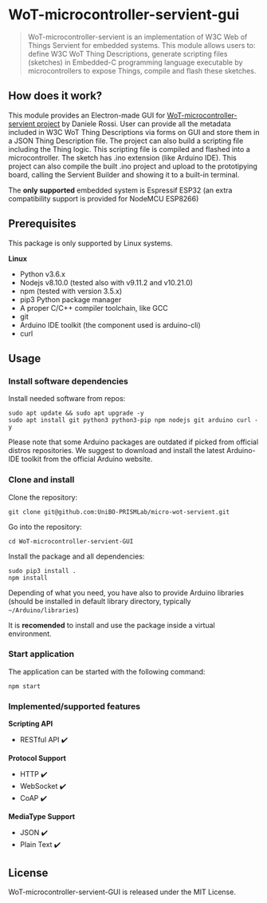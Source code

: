 # WoT-microcontroller-servient-gui

> WoT-microcontroller-servient is an implementation of W3C Web of Things Servient for embedded systems. This module allows users to: define W3C WoT Thing Descriptions, generate scripting files (sketches) in Embedded-C programming language executable by microcontrollers to expose Things, compile and flash these sketches.

## How does it work?

This module provides an Electron-made GUI for [WoT-microcontroller-servient project](https://github.com/UniBO-PRISMLab/WoT-microcontroller-servient) by Daniele Rossi. User can provide all the metadata included in W3C WoT Thing Descriptions via forms on GUI and store them in a JSON Thing Description file. 
The project can also build a scripting file including the Thing logic. This scripting file is compiled and flashed into a microcontroller.
The sketch has .ino extension (like Arduino IDE).
This project can also compile the built .ino project and upload to the prototipying board, calling the Servient Builder and showing it to a built-in terminal.

The **only supported** embedded system is Espressif ESP32 (an extra compatibility support is provided for NodeMCU ESP8266)

## Prerequisites
This package is only supported by Linux systems.

**Linux**
- Python v3.6.x
- Nodejs v8.10.0 (tested also with v9.11.2 and v10.21.0)
- npm (tested with version 3.5.x)
- pip3 Python package manager
- A proper C/C++ compiler toolchain, like GCC
- git
- Arduino IDE toolkit (the component used is arduino-cli)
- curl

## Usage

### Install software dependencies
Install needed software from repos:
```shell
sudo apt update && sudo apt upgrade -y
sudo apt install git python3 python3-pip npm nodejs git arduino curl -y
```
Please note that some Arduino packages are outdated if picked from official distros repositories.
We suggest to download and install the latest Arduino-IDE toolkit from the official Arduino website.

### Clone and install
Clone the repository:

```shell
git clone git@github.com:UniBO-PRISMLab/micro-wot-servient.git
```

Go into the repository:

```shell
cd WoT-microcontroller-servient-GUI
```
Install the package and all dependencies:

```shell
sudo pip3 install .
npm install
```

Depending of what you need, you have also to provide Arduino libraries (should be installed in default library directory, typically ```~/Arduino/libraries```)

It is **recomended** to install and use the package inside a virtual environment.

### Start application

The application can be started with the following command:

```shell
npm start
```

### Implemented/supported features

**Scripting API**

- RESTful API :heavy_check_mark:

**Protocol Support**

- HTTP :heavy_check_mark:
- WebSocket :heavy_check_mark:
- CoAP :heavy_check_mark:

**MediaType Support**

- JSON :heavy_check_mark: 
- Plain Text :heavy_check_mark: 

## License
WoT-microcontroller-servient-GUI is released under the MIT License.
